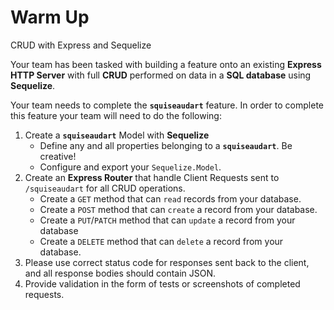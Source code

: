 # Warm Up

CRUD with Express and Sequelize

Your team has been tasked with building a feature onto an existing **Express HTTP Server** with full **CRUD** performed on data in a **SQL database** using **Sequelize**.

Your team needs to complete the **`squiseaudart`** feature.  In order to complete this feature your team will need to do the following:

1. Create a **`squiseaudart`** Model with **Sequelize**
    * Define any and all properties belonging to a **`squiseaudart`**.  Be creative!
    * Configure and export your `Sequelize.Model`.
2. Create an **Express Router** that handle Client Requests sent to `/squiseaudart` for all CRUD operations.
    * Create a `GET` method that can `read` records from your database.
    * Create a `POST` method that can `create` a record from your database.
    * Create a `PUT`/`PATCH` method that can `update` a record from your database
    * Create a `DELETE`  method that can `delete` a record from your database.
3. Please use correct status code for responses sent back to the client, and all response bodies should contain JSON.
4. Provide validation in the form of tests or screenshots of completed requests.
